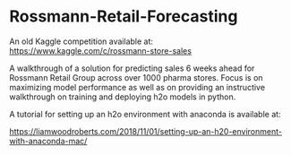 # Rossmann-Retail-Forecasting
An old Kaggle competition available at: https://www.kaggle.com/c/rossmann-store-sales

A walkthrough of a solution for predicting sales 6 weeks ahead for Rossmann Retail Group across over 1000 pharma stores. Focus is on maximizing model performance as well as on providing an instructive walkthrough on training and deploying h2o models in python.

A tutorial for setting up an h2o environment with anaconda is available at:

https://liamwoodroberts.com/2018/11/01/setting-up-an-h20-environment-with-anaconda-mac/
